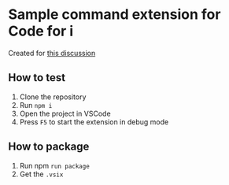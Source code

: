 # Sample command extension for Code for i
Created for [this discussion](https://github.com/orgs/codefori/discussions/1963)

## How to test
1. Clone the repository
2. Run `npm i`
3. Open the project in VSCode
4. Press `F5` to start the extension in debug mode

## How to package
1. Run npm `run package`
2. Get the `.vsix`
